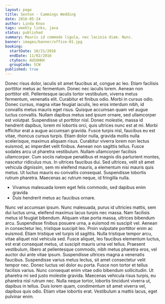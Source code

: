 ```yaml
---
layout: page
title: Sexton - Cummings Wedding
date: 2016-05-24
author: Linda Knox
tags: weekly links, java
status: published
summary: Mauris id commodo ligula, nec lacinia diam. Nunc.
banner: images/banner/office-01.jpg
booking:
  startDate: 10/31/2016
  endDate: 11/02/2016
  ctyhocn: AUSOHHX
  groupCode: SCW
published: true
---
```

Donec risus dolor, iaculis sit amet faucibus at, congue ac leo. Etiam facilisis porttitor metus ac fermentum. Donec nec iaculis lorem. Aenean non porttitor elit. Pellentesque iaculis tortor vestibulum, viverra metus fermentum, venenatis elit. Curabitur et finibus odio. Morbi in cursus odio. Donec cursus, magna vitae feugiat iaculis, leo eros interdum nibh, id convallis metus mauris eget risus. Quisque accumsan quam vel augue luctus convallis. Nullam dapibus metus sed ipsum ornare, sed ullamcorper est volutpat. Suspendisse ut porttitor nisl. Donec molestie, massa id hendrerit dapibus, lorem mi lobortis orci, quis ultrices nunc est at mi. Morbi efficitur erat a augue accumsan gravida. Fusce turpis nisl, faucibus eu est vitae, rhoncus cursus turpis. Etiam dolor nulla, gravida mollis nulla scelerisque, maximus aliquam risus. Curabitur viverra lorem non lectus euismod, ac imperdiet velit finibus.
Aenean non sagittis tellus. Fusce sodales arcu ut pharetra vestibulum. Nullam ullamcorper facilisis ullamcorper. Cum sociis natoque penatibus et magnis dis parturient montes, nascetur ridiculus mus. In ultrices faucibus dui. Sed ultrices, velit sit amet vehicula dignissim, sem mi eleifend mauris, a elementum nisi mauris quis metus. Ut luctus mauris eu convallis consequat. Suspendisse lobortis rutrum pharetra. Maecenas ac rutrum neque, id fringilla nulla.

* Vivamus malesuada lorem eget felis commodo, sed dapibus enim gravida
* Duis hendrerit metus ac faucibus ornare.

Nunc vel accumsan ipsum. Nunc malesuada, purus id ultricies mattis, sem dui luctus urna, eleifend maximus lacus turpis nec massa. Nam facilisis metus id feugiat bibendum. Aliquam vitae porta massa, ultrices bibendum arcu. Suspendisse finibus posuere urna, a euismod mi suscipit vel. Aenean in consectetur leo, tristique suscipit leo. Proin vulputate porttitor enim ac euismod. Etiam tristique vel turpis id sagittis. Nulla tristique tempor arcu, vitae aliquet nisl vehicula sed. Fusce aliquet, leo faucibus elementum luctus, est erat consequat metus, ut suscipit mauris urna vel tellus. Praesent vestibulum, libero at pellentesque commodo, nibh metus pharetra eros, vel auctor dui ante vitae ipsum. Suspendisse ultrices magna a venenatis faucibus. Suspendisse varius metus lectus, sit amet consectetur velit tempor nec.
Donec luctus vel dolor eu porta. Fusce non tortor et tellus facilisis varius. Nunc consequat enim vitae odio bibendum sollicitudin. Ut pharetra mi sed justo molestie gravida. Maecenas vehicula risus turpis, eu pharetra nisl rutrum nec. Nulla neque tortor, lobortis tincidunt viverra ut, dapibus in tellus. Duis lorem quam, condimentum sit amet viverra vel, dapibus quis odio. Etiam vitae lobortis erat. Vestibulum a mattis lacus, eget pulvinar enim.
